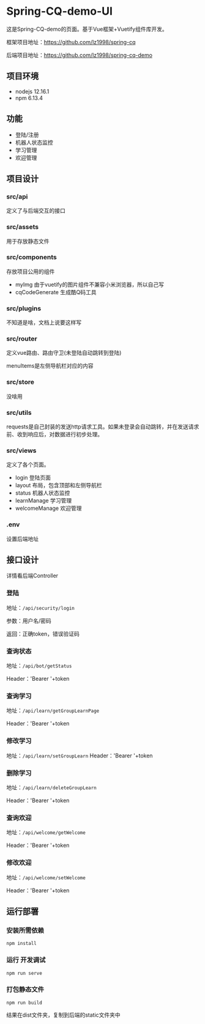 # Spring-CQ-demo-UI
这是Spring-CQ-demo的页面。基于Vue框架+Vuetify组件库开发。

框架项目地址：https://github.com/lz1998/spring-cq

后端项目地址：https://github.com/lz1998/spring-cq-demo

## 项目环境
- nodejs 12.16.1
- npm 6.13.4

## 功能
- 登陆/注册
- 机器人状态监控
- 学习管理
- 欢迎管理

## 项目设计
### src/api
定义了与后端交互的接口

### src/assets
用于存放静态文件

### src/components
存放项目公用的组件
- myImg 由于vuetify的图片组件不兼容小米浏览器，所以自己写 
- cqCodeGenerate 生成酷Q码工具

### src/plugins
不知道是啥，文档上说要这样写

### src/router
定义vue路由、路由守卫(未登陆自动跳转到登陆)

menuItems是左侧导航栏对应的内容

### src/store
没啥用

### src/utils
requests是自己封装的发送http请求工具。如果未登录会自动跳转，并在发送请求前、收到响应后，对数据进行初步处理。

### src/views
定义了各个页面。
- login 登陆页面
- layout 布局，包含顶部和左侧导航栏
- status 机器人状态监控
- learnManage 学习管理
- welcomeManage 欢迎管理

### .env
设置后端地址

## 接口设计
详情看后端Controller
### 登陆
地址：`/api/security/login`

参数：用户名/密码

返回：正确token，错误验证码

### 查询状态
地址：`/api/bot/getStatus`

Header：'Bearer '+token

### 查询学习
地址：`/api/learn/getGroupLearnPage`

Header：'Bearer '+token

### 修改学习
地址：`/api/learn/setGroupLearn`
Header：'Bearer '+token

### 删除学习
地址：`/api/learn/deleteGroupLearn`

Header：'Bearer '+token

### 查询欢迎
地址：`/api/welcome/getWelcome`

Header：'Bearer '+token

### 修改欢迎
地址：`/api/welcome/setWelcome`

Header：'Bearer '+token


## 运行部署

### 安装所需依赖
```
npm install
```

### 运行 开发调试
```
npm run serve
```

### 打包静态文件
```
npm run build
```
结果在dist文件夹，复制到后端的static文件夹中


